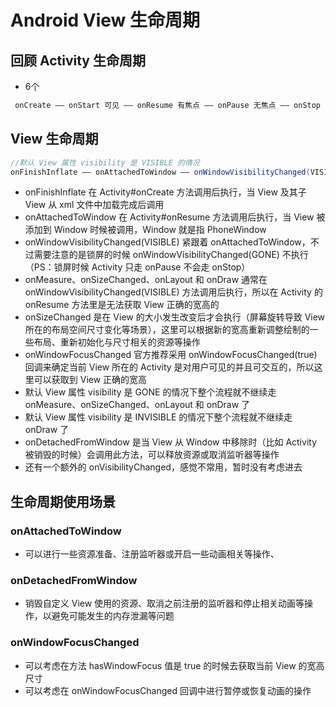  # Android View 生命周期

 ## 回顾 Activity 生命周期
- 6个
```java
 onCreate —— onStart 可见 —— onResume 有焦点 —— onPause 无焦点 —— onStop 不可见 —— onDestory
```

## View 生命周期

```java
//默认 View 属性 visibility 是 VISIBLE 的情况
onFinishInflate —— onAttachedToWindow —— onWindowVisibilityChanged(VISIBLE) —— onMeasure —— onSizeChanged —— onLayout —— onDraw —— onWindowFocusChanged(true)  —— onWindowVisibilityChanged(GONE) —— onWindowFocusChanged(false) —— onDetachedFromWindow
```
- onFinishInflate 在 Activity#onCreate 方法调用后执行，当 View 及其子 View 从 xml 文件中加载完成后调用
- onAttachedToWindow 在 Activity#onResume 方法调用后执行，当 View 被添加到 Window 时候被调用，Window 就是指 PhoneWindow
- onWindowVisibilityChanged(VISIBLE) 紧跟着 onAttachedToWindow，不过需要注意的是锁屏的时候 onWindowVisibilityChanged(GONE) 不执行（PS：锁屏时候 Activity 只走 onPause 不会走 onStop）
- onMeasure、onSizeChanged、onLayout 和 onDraw 通常在 onWindowVisibilityChanged(VISIBLE) 方法调用后执行，所以在 Activity 的 onResume 方法里是无法获取 View 正确的宽高的
- onSizeChanged 是在 View 的大小发生改变后才会执行（屏幕旋转导致 View 所在的布局空间尺寸变化等场景），这里可以根据新的宽高重新调整绘制的一些布局、重新初始化与尺寸相关的资源等操作
- onWindowFocusChanged 官方推荐采用 onWindowFocusChanged(true) 回调来确定当前 View 所在的 Activity 是对用户可见的并且可交互的，所以这里可以获取到 View 正确的宽高
- 默认 View 属性 visibility 是 GONE 的情况下整个流程就不继续走 onMeasure、onSizeChanged、onLayout 和 onDraw 了
- 默认 View 属性 visibility 是 INVISIBLE 的情况下整个流程就不继续走 onDraw 了
- onDetachedFromWindow 是当 View 从 Window 中移除时（比如 Activity 被销毁的时候）会调用此方法，可以释放资源或取消监听器等操作
- 还有一个额外的 onVisibilityChanged，感觉不常用，暂时没有考虑进去


## 生命周期使用场景

### onAttachedToWindow
- 可以进行一些资源准备、注册监听器或开启一些动画相关等操作、
 
### onDetachedFromWindow
- 销毁自定义 View 使用的资源、取消之前注册的监听器和停止相关动画等操作，以避免可能发生的内存泄漏等问题

### onWindowFocusChanged
- 可以考虑在方法 hasWindowFocus 值是 true 的时候去获取当前 View 的宽高尺寸
- 可以考虑在 onWindowFocusChanged 回调中进行暂停或恢复动画的操作



 
 